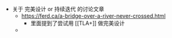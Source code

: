 - 关于 完美设计 or 持续迭代 的讨论文章
	- https://ferd.ca/a-bridge-over-a-river-never-crossed.html
		- 里面提到了尝试用 [[TLA+]] 做完美设计
	-